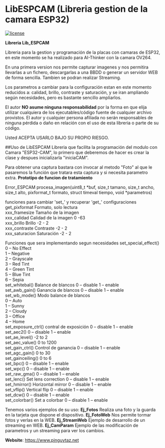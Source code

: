 # LibESPCAM (Libreria gestion de la camara ESP32)
[![license](https://www.pinguytaz.net/IMG_GITHUB/gplv3-with-text-84x42.png)](https://github.com/pinguytaz/Arduino-ESP32/blob/master/LICENSE)


__Libreria Lib_ESPCAM__

Libreria para la gestion y programación de la placas con camaras de ESP32, en este momento se ha realizado para AI-Thinker con la camara OV264.

En una primera version nos permite capturar imagenes y nos permitira llevarlas a un fichero, descargarlas a una BBDD o generar un servidor WEB de forma sencilla. Tambien se podran realizar Streaming.

Los parametros a cambiar para la configuración estan en este momento reducidos a: calidad, brillo, contraste y saturación, y se iran ampliando según necesidades, pero es bastante sencillo ampliarlos.

El autor __NO asume ninguna responsabilidad__ por la forma en que elija utilizar cualquiera de los ejecutables/código fuente de cualquier archivo provistos. El autor y cualquier persona afiliada no serán responsables de ninguna pérdida o daño en relación con el uso de esta libreria o parte de su código.

Usted ACEPTA USARLO BAJO SU PROPIO RIESGO.


##Uso de LibESPCAM
Libreria que  facilita la programación del modulo con Camara "ESP32-CAM", lo primero que deberemos de hacer es crear la clase y despues inicializarla "iniciaCAM".

Para obtener una captura bastara con invocar al metodo "Foto" al que le pasaremos la función que tratara esta captura y si necesita parametro extra.
**Prototipo de funcion de tratamiento**

Error_ESPCAM procesa_imagen(uint8_t *buf, size_t tamano, size_t ancho, size_t alto, pixformat_t formato, struct timeval tiempo, void *parametros)  

funciones para cambiar 'set_' y recuperar 'get_' configuraciones  
get_pixformat   Formato, solo lectura        
xxx_framesize    Tamaño de la imagen           
xxx_calidad      Calidad de la imagen 0 -63    
xxx_brillo       Brillo  -2 - 2                
xxx_contraste    Contraste -2 - 2              
xxx_saturacion   Saturación -2 - 2             
      

Funciones que sera implementando segun necesidades
set_special_effect()	
   0 – No Effect  
   1 – Negative  
   2 – Grayscale  
   3 – Red Tint  
   4 – Green Tint  
   5 – Blue Tint  
   6 – Sepia  
set_whitebal()	Balance de blancos  0 – disable  1 – enable  
set_awb_gain()	Ganancia de blancos 0 – disable  1 – enable  
set_wb_mode()	Modo balance de blancos  
	0 – Auto  
    1 – Sunny  
    2 – Cloudy  
    3 – Office  
    4 – Home  
set_exposure_ctrl()	contral de exposición  0 – disable  1 – enable  
set_aec2()		  0 – disable   1 – enable  
set_ae_level()	  -2 to 2  
set_aec_value()		0 to 1200  
set_gain_ctrl()  Control de ganancia  0 – disable  1 – enable  
set_agc_gain()		0 to 30  
set_gainceiling()		0 to 6  
set_bpc()	0 – disable  1 – enable  
set_wpc()		0 – disable  1 – enable  
set_raw_gma()	0 – disable  1 – enable  
set_lenc()	Set lens correction  	0 – disable   1 – enable  
set_hmirror()	Horizontal mirror	0 – disable   1 – enable  
set_vflip()	Vertical flip	0 – disable   1 – enable  
set_dcw()		0 – disable     1 – enable  
set_colorbar()	Set a colorbar	0 – disable  1 – enable  
  
  

Tenemos varios ejemplos de su uso:
**Ej_Fotos** Realiza una foto y la guarda en la tarjeta que dispone el dispositivo.
**Ej_FotoWeb** Nos permite tormar fotos y verlas en la WEB.
**Ej_StreamWeb** Ejemplo de desarrollo de un streaming en WEB.
**Ej_CamParam** Ejemplo de las modificación de parametros y un streaming para ver los cambios.


__Website__: https://www.pinguytaz.net
